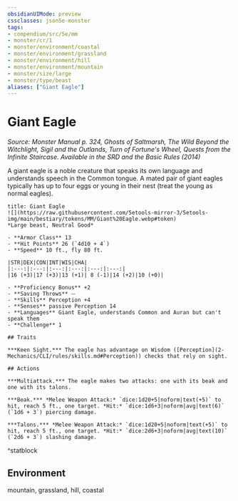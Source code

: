 ```yaml
---
obsidianUIMode: preview
cssclasses: json5e-monster
tags:
- compendium/src/5e/mm
- monster/cr/1
- monster/environment/coastal
- monster/environment/grassland
- monster/environment/hill
- monster/environment/mountain
- monster/size/large
- monster/type/beast
aliases: ["Giant Eagle"]
---
```

# Giant Eagle
*Source: Monster Manual p. 324, Ghosts of Saltmarsh, The Wild Beyond the Witchlight, Sigil and the Outlands, Turn of Fortune's Wheel, Quests from the Infinite Staircase. Available in the <span title='Systems Reference Document (5.1)'>SRD</span> and the Basic Rules (2014)*  

A giant eagle is a noble creature that speaks its own language and understands speech in the Common tongue. A mated pair of giant eagles typically has up to four eggs or young in their nest (treat the young as normal eagles).

```ad-statblock
title: Giant Eagle
![](https://raw.githubusercontent.com/5etools-mirror-3/5etools-img/main/bestiary/tokens/MM/Giant%20Eagle.webp#token)
*Large beast, Neutral Good*

- **Armor Class** 13
- **Hit Points** 26 (`4d10 + 4`)
- **Speed** 10 ft., fly 80 ft.

|STR|DEX|CON|INT|WIS|CHA|
|:---:|:---:|:---:|:---:|:---:|:---:|
|16 (+3)|17 (+3)|13 (+1)| 8 (-1)|14 (+2)|10 (+0)|

- **Proficiency Bonus** +2
- **Saving Throws** ⏤
- **Skills** Perception +4
- **Senses** passive Perception 14
- **Languages** Giant Eagle, understands Common and Auran but can't speak them
- **Challenge** 1

## Traits

***Keen Sight.*** The eagle has advantage on Wisdom ([Perception](2-Mechanics/CLI/rules/skills.md#Perception)) checks that rely on sight.

## Actions

***Multiattack.*** The eagle makes two attacks: one with its beak and one with its talons.

***Beak.*** *Melee Weapon Attack:* `dice:1d20+5|noform|text(+5)` to hit, reach 5 ft., one target. *Hit:* `dice:1d6+3|noform|avg|text(6)` (`1d6 + 3`) piercing damage.

***Talons.*** *Melee Weapon Attack:* `dice:1d20+5|noform|text(+5)` to hit, reach 5 ft., one target. *Hit:* `dice:2d6+3|noform|avg|text(10)` (`2d6 + 3`) slashing damage.
```
^statblock

## Environment

mountain, grassland, hill, coastal